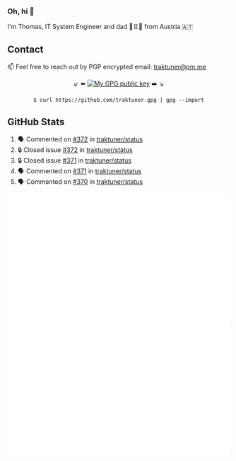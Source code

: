 ### Oh, hi 👋

I'm Thomas, IT System Engineer and dad 👶♊️👶 from Austria 🇦🇹

<!--
**traktuner/traktuner** is a ✨ _special_ ✨ repository because its `README.md` (this file) appears on your GitHub profile.

Here are some ideas to get you started:

- 🔭 I’m currently working on ...
- 🌱 I’m currently learning ...
- 👯 I’m looking to collaborate on ...
- 🤔 I’m looking for help with ...
- 💬 Ask me about ...
- 📫 How to reach me: ...
- 😄 Pronouns: ...
- ⚡ Fun fact: ...
-->

## Contact
📫 Feel free to reach out by PGP encrypted email:
traktuner@pm.me

<div align="center" markdown="1">

↙️ ⬅️ [![My GPG public key](https://img.shields.io/badge/PGP%20public%20key-6D4AFF?style=for-the-badge)](https://github.com/traktuner.gpg) ➡️ ↘️

```shell
$ curl https://github.com/traktuner.gpg | gpg --import
```

</div>

## GitHub Stats
<!--START_SECTION:activity-->
1. 🗣 Commented on [#372](https://github.com/traktuner/status/issues/372#issuecomment-2146705917) in [traktuner/status](https://github.com/traktuner/status)
2. 🔒 Closed issue [#372](https://github.com/traktuner/status/issues/372) in [traktuner/status](https://github.com/traktuner/status)
3. 🔒 Closed issue [#371](https://github.com/traktuner/status/issues/371) in [traktuner/status](https://github.com/traktuner/status)
4. 🗣 Commented on [#371](https://github.com/traktuner/status/issues/371#issuecomment-2146705800) in [traktuner/status](https://github.com/traktuner/status)
5. 🗣 Commented on [#370](https://github.com/traktuner/status/issues/370#issuecomment-2146705689) in [traktuner/status](https://github.com/traktuner/status)
<!--END_SECTION:activity-->

![](https://github.com/traktuner/traktuner/blob/master/generated/overview.svg)
![](https://github.com/traktuner/traktuner/blob/master/generated/languages.svg)
